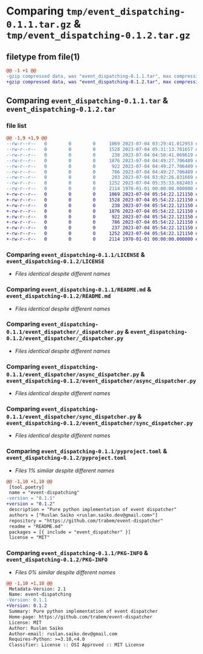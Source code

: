 # Comparing `tmp/event_dispatching-0.1.1.tar.gz` & `tmp/event_dispatching-0.1.2.tar.gz`

## filetype from file(1)

```diff
@@ -1 +1 @@
-gzip compressed data, was "event_dispatching-0.1.1.tar", max compression
+gzip compressed data, was "event_dispatching-0.1.2.tar", max compression
```

## Comparing `event_dispatching-0.1.1.tar` & `event_dispatching-0.1.2.tar`

### file list

```diff
@@ -1,9 +1,9 @@
--rw-r--r--   0        0        0     1069 2023-07-04 03:29:41.012953 event_dispatching-0.1.1/LICENSE
--rw-r--r--   0        0        0     1528 2023-07-04 05:31:13.781657 event_dispatching-0.1.1/README.md
--rw-r--r--   0        0        0      238 2023-07-04 04:50:41.069619 event_dispatching-0.1.1/event_dispatcher/__init__.py
--rw-r--r--   0        0        0     1876 2023-07-04 04:49:27.706489 event_dispatching-0.1.1/event_dispatcher/_dispatcher.py
--rw-r--r--   0        0        0      922 2023-07-04 04:49:27.706489 event_dispatching-0.1.1/event_dispatcher/async_dispatcher.py
--rw-r--r--   0        0        0      786 2023-07-04 04:49:27.706489 event_dispatching-0.1.1/event_dispatcher/sync_dispatcher.py
--rw-r--r--   0        0        0      203 2023-07-04 03:02:26.831669 event_dispatching-0.1.1/event_dispatcher/types.py
--rw-r--r--   0        0        0     1252 2023-07-04 05:35:33.682403 event_dispatching-0.1.1/pyproject.toml
--rw-r--r--   0        0        0     2114 1970-01-01 00:00:00.000000 event_dispatching-0.1.1/PKG-INFO
+-rw-r--r--   0        0        0     1069 2023-07-04 05:54:22.121150 event_dispatching-0.1.2/LICENSE
+-rw-r--r--   0        0        0     1528 2023-07-04 05:54:22.121150 event_dispatching-0.1.2/README.md
+-rw-r--r--   0        0        0      238 2023-07-04 05:54:22.121150 event_dispatching-0.1.2/event_dispatcher/__init__.py
+-rw-r--r--   0        0        0     1876 2023-07-04 05:54:22.121150 event_dispatching-0.1.2/event_dispatcher/_dispatcher.py
+-rw-r--r--   0        0        0      922 2023-07-04 05:54:22.121150 event_dispatching-0.1.2/event_dispatcher/async_dispatcher.py
+-rw-r--r--   0        0        0      786 2023-07-04 05:54:22.121150 event_dispatching-0.1.2/event_dispatcher/sync_dispatcher.py
+-rw-r--r--   0        0        0      237 2023-07-04 05:54:22.121150 event_dispatching-0.1.2/event_dispatcher/types.py
+-rw-r--r--   0        0        0     1252 2023-07-04 05:54:22.121150 event_dispatching-0.1.2/pyproject.toml
+-rw-r--r--   0        0        0     2114 1970-01-01 00:00:00.000000 event_dispatching-0.1.2/PKG-INFO
```

### Comparing `event_dispatching-0.1.1/LICENSE` & `event_dispatching-0.1.2/LICENSE`

 * *Files identical despite different names*

### Comparing `event_dispatching-0.1.1/README.md` & `event_dispatching-0.1.2/README.md`

 * *Files identical despite different names*

### Comparing `event_dispatching-0.1.1/event_dispatcher/_dispatcher.py` & `event_dispatching-0.1.2/event_dispatcher/_dispatcher.py`

 * *Files identical despite different names*

### Comparing `event_dispatching-0.1.1/event_dispatcher/async_dispatcher.py` & `event_dispatching-0.1.2/event_dispatcher/async_dispatcher.py`

 * *Files identical despite different names*

### Comparing `event_dispatching-0.1.1/event_dispatcher/sync_dispatcher.py` & `event_dispatching-0.1.2/event_dispatcher/sync_dispatcher.py`

 * *Files identical despite different names*

### Comparing `event_dispatching-0.1.1/pyproject.toml` & `event_dispatching-0.1.2/pyproject.toml`

 * *Files 1% similar despite different names*

```diff
@@ -1,10 +1,10 @@
 [tool.poetry]
 name = "event-dispatching"
-version = "0.1.1"
+version = "0.1.2"
 description = "Pure python implementation of event dispatcher"
 authors = ["Ruslan Saiko <ruslan.saiko.dev@gmail.com>"]
 repository = "https://github.com/trabem/event-dispatcher"
 readme = "README.md"
 packages = [{ include = "event_dispatcher" }]
 license = "MIT"
```

### Comparing `event_dispatching-0.1.1/PKG-INFO` & `event_dispatching-0.1.2/PKG-INFO`

 * *Files 0% similar despite different names*

```diff
@@ -1,10 +1,10 @@
 Metadata-Version: 2.1
 Name: event-dispatching
-Version: 0.1.1
+Version: 0.1.2
 Summary: Pure python implementation of event dispatcher
 Home-page: https://github.com/trabem/event-dispatcher
 License: MIT
 Author: Ruslan Saiko
 Author-email: ruslan.saiko.dev@gmail.com
 Requires-Python: >=3.10,<4.0
 Classifier: License :: OSI Approved :: MIT License
```

